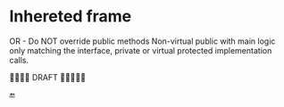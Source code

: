 # Inhereted frame

OR - Do NOT override public methods
Non-virtual public with main logic only matching the interface, private or virtual protected implementation calls. 

🚧🚧🚧🚧 DRAFT 🚧🚧🚧🚧🚧    

🔚
